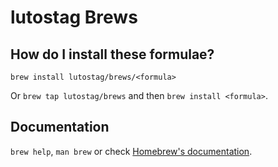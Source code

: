 # lutostag Brews

## How do I install these formulae?

`brew install lutostag/brews/<formula>`

Or `brew tap lutostag/brews` and then `brew install <formula>`.

## Documentation

`brew help`, `man brew` or check [Homebrew's documentation](https://docs.brew.sh).
